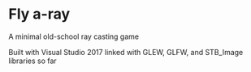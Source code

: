 # Fly a-ray
A minimal old-school ray casting game

Built with Visual Studio 2017
linked with GLEW, GLFW, and STB_Image libraries so far
